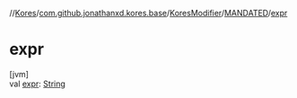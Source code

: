 //[Kores](../../../../index.md)/[com.github.jonathanxd.kores.base](../../index.md)/[KoresModifier](../index.md)/[MANDATED](index.md)/[expr](expr.md)

# expr

[jvm]\
val [expr](expr.md): [String](https://kotlinlang.org/api/latest/jvm/stdlib/kotlin/-string/index.html)

